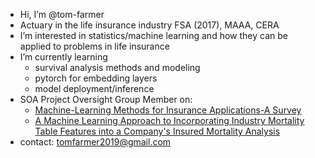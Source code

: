 - Hi, I’m @tom-farmer
- Actuary in the life insurance industry FSA (2017), MAAA, CERA
- I’m interested in statistics/machine learning and how they can be applied to problems in life insurance
- I’m currently learning 
  - survival analysis methods and modeling
  - pytorch for embedding layers
  - model deployment/inference
- SOA Project Oversight Group Member on:
  - [Machine-Learning Methods for Insurance Applications-A Survey](https://www.soa.org/resources/research-reports/2019/machine-learning-methods/)
  - [A Machine Learning Approach to Incorporating Industry Mortality Table Features into a Company's Insured Mortality Analysis](https://www.soa.org/resources/research-reports/2019/2019-machine-learning-approach/)
- contact: tomfarmer2019@gmail.com
